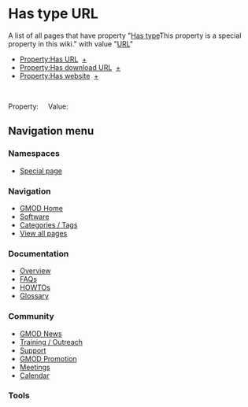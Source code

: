 



<span id="top"></span>




# <span dir="auto">Has type URL</span>






A list of all pages that have property "<span class="smw-highlighter"
data-type="1" state="inline"
data-title="Property"><span class="smwbuiltin">[Has
type](/wiki/Property%3AHas_type "Property:Has type")</span><span class="smwttcontent">This
property is a special property in this wiki.</span></span>" with value
"[URL](/wiki/Special%3ATypes/URL "Special%3ATypes/URL")"  

- [Property:Has
  URL](/wiki/Property%3AHas_URL "Property:Has URL")  <span class="smwbrowse">[+](/wiki/Special%3ABrowse/Property%3AHas-20URL "Special%3ABrowse/Property%3AHas-20URL")</span>
- [Property:Has download
  URL](/wiki/Property%3AHas_download_URL "Property:Has download URL")  <span class="smwbrowse">[+](/wiki/Special%3ABrowse/Property%3AHas-20download-20URL "Special%3ABrowse/Property%3AHas-20download-20URL")</span>
- [Property:Has
  website](/wiki/Property%3AHas_website "Property:Has website")  <span class="smwbrowse">[+](/wiki/Special%3ABrowse/Property%3AHas-20website "Special%3ABrowse/Property%3AHas-20website")</span>

 

Property:     Value:








## Navigation menu



### Namespaces

- <span id="ca-nstab-special">[Special
  page](/wiki/Special%3ASearchByProperty/Has-20type/URL "This is a special page, you cannot edit the page itself")</span>






### Navigation



- <span id="n-GMOD-Home">[GMOD Home](/wiki/Main_Page)</span>
- <span id="n-Software">[Software](/wiki/GMOD_Components)</span>
- <span id="n-Categories-.2F-Tags">[Categories /
  Tags](/wiki/Categories)</span>
- <span id="n-View-all-pages">[View all
  pages](/wiki/Special:AllPages)</span>




### Documentation



- <span id="n-Overview">[Overview](/wiki/Overview)</span>
- <span id="n-FAQs">[FAQs](/wiki/Category%3AFAQ)</span>
- <span id="n-HOWTOs">[HOWTOs](/wiki/Category%3AHOWTO)</span>
- <span id="n-Glossary">[Glossary](/wiki/Glossary)</span>




### Community



- <span id="n-GMOD-News">[GMOD News](/wiki/GMOD_News)</span>
- <span id="n-Training-.2F-Outreach">[Training /
  Outreach](/wiki/Training_and_Outreach)</span>
- <span id="n-Support">[Support](/wiki/Support)</span>
- <span id="n-GMOD-Promotion">[GMOD
  Promotion](/wiki/GMOD_Promotion)</span>
- <span id="n-Meetings">[Meetings](/wiki/Meetings)</span>
- <span id="n-Calendar">[Calendar](/wiki/Calendar)</span>




### Tools












<!-- -->




